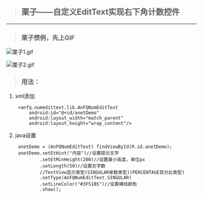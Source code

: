 > ## 栗子——自定义EditText实现右下角计数控件

---

> ### 栗子惯例，先上GIF

![栗子1.gif](http://upload-images.jianshu.io/upload_images/2071764-b45df6bf1d00205e.gif)


![栗子2.gif](http://upload-images.jianshu.io/upload_images/2071764-7be37be47251b7d4.gif)

> ### 用法：

1. xml添加

        <anfq.numedittext.lib.AnFQNumEditText
            android:id="@+id/anetDemo"
            android:layout_width="match_parent"
            android:layout_height="wrap_content"/>

2. java设置

        anetDemo = (AnFQNumEditText) findViewById(R.id.anetDemo);
        anetDemo.setEtHint("内容")//设置提示文字
                .setEtMinHeight(200)//设置最小高度，单位px
                .setLength(50)//设置总字数
                //TextView显示类型(SINGULAR单数类型)(PERCENTAGE百分比类型)
                .setType(AnFQNumEditText.SINGULAR)
                .setLineColor("#3F51B5")//设置横线颜色
                .show();